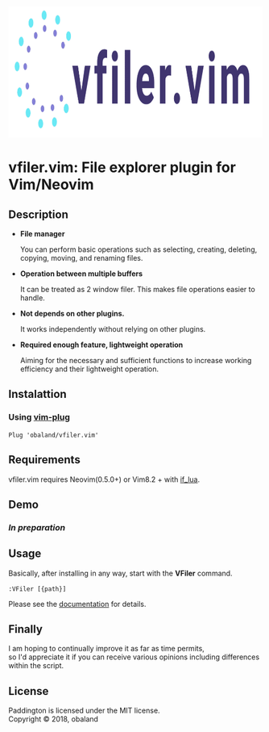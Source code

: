 <p align="center">
  <img src="https://github.com/obaland/contents/blob/main/vfiler.vim/logo.png" alt="vfiler-logo" height=260>
</p>

# vfiler.vim: File explorer plugin for Vim/Neovim

## Description
- **File manager**

  You can perform basic operations such as selecting, creating, deleting,
  copying, moving, and renaming files.

- **Operation between multiple buffers**

  It can be treated as 2 window filer. This makes file operations easier to
  handle.

- **Not depends on other plugins.**

  It works independently without relying on other plugins.

- **Required enough feature, lightweight operation**

  Aiming for the necessary and sufficient functions to increase working
  efficiency and their lightweight operation.

## Instalattion

### Using [vim-plug](https://github.com/junegunn/vim-plug)

```vim
Plug 'obaland/vfiler.vim'
```

## Requirements

vfiler.vim requires Neovim(0.5.0+) or Vim8.2 + with [if\_lua](http://vimdoc.sourceforge.net/htmldoc/if_lua.html).


## Demo

### *In preparation*

## Usage
Basically, after installing in any way, start with the **VFiler** command.

    :VFiler [{path}]

Please see the [documentation][vim-doc] for details.

## Finally
I am hoping to continually improve it as far as time permits,  
so I'd appreciate it if you can receive various opinions including differences within the script.

## License
Paddington is licensed under the MIT license.  
Copyright © 2018, obaland

[vim-doc]: https://github.com/obaland/vfiler.vim/blob/master/doc/vfiler.txt
